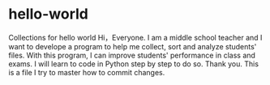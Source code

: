 # hello-world
Collections for hello world
Hi，Everyone. I am a middle school teacher and I want to develope a program to help me collect, sort and analyze students' files. With this program, I can improve students' performance in class and exams. I will learn to code in Python step by step to do so. Thank you.
This is a file I try to master how to commit changes.
